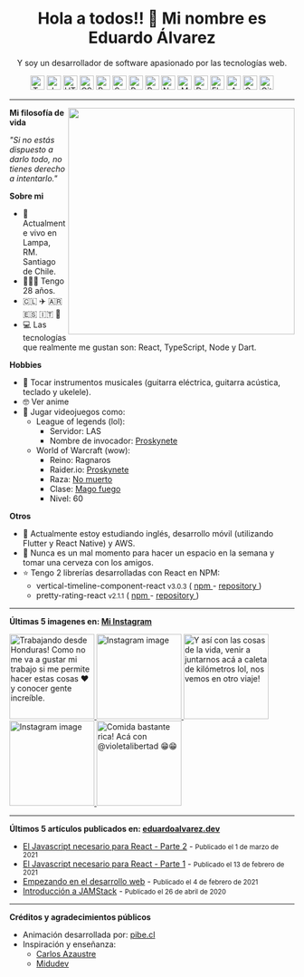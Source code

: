 <h1 align="center">Hola a todos!! 👋 Mi nombre es Eduardo Álvarez</h1>
<p align="center">
  Y soy un desarrollador de software apasionado por las tecnologías web.
</p>

<p align="center">
  <img
					src='https://github.com/Proskynete/Proskynete/blob/master/images/icons/ts.png?raw=true'
					alt=Typescript
					width='25'
					height='25'
				/> <img
					src='https://github.com/Proskynete/Proskynete/blob/master/images/icons/js.png?raw=true'
					alt=Javascript
					width='25'
					height='25'
				/> <img
					src='https://github.com/Proskynete/Proskynete/blob/master/images/icons/html5.png?raw=true'
					alt=HTML5
					width='25'
					height='25'
				/> <img
					src='https://github.com/Proskynete/Proskynete/blob/master/images/icons/css3.png?raw=true'
					alt=CSS3
					width='25'
					height='25'
				/> <img
					src='https://github.com/Proskynete/Proskynete/blob/master/images/icons/bootstrap.png?raw=true'
					alt=Bootstrap
					width='25'
					height='25'
				/> <img
					src='https://github.com/Proskynete/Proskynete/blob/master/images/icons/sass.png?raw=true'
					alt=Sass
					width='25'
					height='25'
				/> <img
					src='https://github.com/Proskynete/Proskynete/blob/master/images/icons/react.png?raw=true'
					alt=React
					width='25'
					height='25'
				/> <img
					src='https://github.com/Proskynete/Proskynete/blob/master/images/icons/redux.png?raw=true'
					alt=Redux
					width='25'
					height='25'
				/> <img
					src='https://github.com/Proskynete/Proskynete/blob/master/images/icons/node.png?raw=true'
					alt=Nodejs
					width='25'
					height='25'
				/> <img
					src='https://github.com/Proskynete/Proskynete/blob/master/images/icons/mongodb.png?raw=true'
					alt=MongoDB
					width='25'
					height='25'
				/> <img
					src='https://github.com/Proskynete/Proskynete/blob/master/images/icons/dart.png?raw=true'
					alt=Dart
					width='25'
					height='25'
				/> <img
					src='https://github.com/Proskynete/Proskynete/blob/master/images/icons/flutter.png?raw=true'
					alt=Flutter
					width='25'
					height='25'
				/> <img
					src='https://github.com/Proskynete/Proskynete/blob/master/images/icons/aws.png?raw=true'
					alt=Amazon Web Services
					width='25'
					height='25'
				/> <img
					src='https://github.com/Proskynete/Proskynete/blob/master/images/icons/gcp.png?raw=true'
					alt=Google Cloud Platform
					width='25'
					height='25'
				/> <img
					src='https://github.com/Proskynete/Proskynete/blob/master/images/icons/git.png?raw=true'
					alt=Git
					width='25'
					height='25'
				/>
</p>

---

<img
  width="400"
  align="right"
  src="https://github.com/Proskynete/Proskynete/blob/master/images/proskynete.gif?raw=true"
/>

<p align="left">
  <strong>Mi filosofía de vida</strong>
</p>
<p>
  <i>"Si no estás dispuesto a darlo todo, no tienes derecho a intentarlo."</i>
</p>

<p align="left">
  <strong>Sobre mi</strong>
</p>
<ul>
  <li>📍 Actualmente vivo en Lampa, RM. Santiago de Chile.</li>
  <li>👨🏼‍💻 Tengo 28 años.</li>
  <li>🇨🇱 ✈️ 🇦🇷 🇪🇸 🇮🇹 🗿</li>
  <li>
    💻 Las tecnologías que realmente me gustan son: React, TypeScript, Node y
    Dart.
  </li>
</ul>

<p align="left">
  <strong>Hobbies</strong>
</p>
<ul>
  <li>
    🎼 Tocar instrumentos musicales (guitarra eléctrica, guitarra acústica,
    teclado y ukelele).
  </li>
  <li>🤓 Ver anime</li>
  <li>
    👾 Jugar videojuegos como:
    <ul>
      <li>
        League of legends (lol):
        <ul>
          <li>Servidor: LAS</li>
          <li>
            Nombre de invocador:
            <a
              href="https://www.leagueofgraphs.com/es/summoner/las/proskynete"
              target="_blank"
            >
              Proskynete
            </a>
          </li>
        </ul>
      </li>
      <li>
        World of Warcraft (wow):
        <ul>
          <li>Reino: Ragnaros</li>
          <li>
            Raider.io:
            <a
              href="https://raider.io/characters/us/ragnaros/Proskynete"
              target="_blank"
            >
              Proskynete
            </a>
          </li>
          <li>
            Raza:
            <a
              href="https://worldofwarcraft.com/en-us/game/races/undead"
              target="_blank"
            >
              No muerto
            </a>
          </li>
          <li>
            Clase:
            <a
              href="https://worldofwarcraft.com/en-us/game/talent-calculator#mage/fire"
              target="_blank"
            >
              Mago fuego
            </a>
          </li>
          <li>Nivel: 60</li>
        </ul>
      </li>
    </ul>
  </li>
</ul>

<p align="left">
  <strong>Otros</strong>
</p>
<ul>
  <li>
    📖 Actualmente estoy estudiando inglés, desarrollo móvil (utilizando Flutter
    y React Native) y AWS.
  </li>
  <li>
    🍺 Nunca es un mal momento para hacer un espacio en la semana y tomar una
    cerveza con los amigos.
  </li>
  <li>
    ⭐ Tengo 2 librerías desarrolladas con React en NPM:
    <ul>
      <li>
        vertical-timeline-component-react <small>v3.0.3</small> (
        <a
          href="https://www.npmjs.com/package/vertical-timeline-component-react"
          target="_blank"
        >
          npm
        </a>
        -
        <a
          href="https://github.com/Proskynete/vertical-timeline-component-react"
          target="_blank"
        >
          repository
        </a>
        )
      </li>
      <li>
        pretty-rating-react <small>v2.1.1</small> (
        <a
          href="https://www.npmjs.com/package/pretty-rating-react"
          target="_blank"
        >
          npm
        </a>
        -
        <a
          href="https://github.com/Proskynete/pretty-rating-react"
          target="_blank"
        >
          repository
        </a>
        )
      </li>
    </ul>
  </li>
</ul>

---

<p align="left">
  <strong>
    Últimas 5 imagenes en:
    <a href="https://instagram.com/proskynete" target="_blank">
      Mi Instagram
    </a>
  </strong>
</p>

<a href="https://www.instagram.com/p/Cb_GOpSAARN" target="_blank">
  <img
    src="https://scontent-frt3-1.cdninstagram.com/v/t51.2885-15/277895915_264982375844814_1364159946048635381_n.jpg?stp=c180.0.1080.1080a_dst-jpg_e35_s640x640_sh0.08&_nc_ht=scontent-frt3-1.cdninstagram.com&_nc_cat=106&_nc_ohc=D08SK42AV6gAX96Oq-w&edm=ABfd0MgBAAAA&ccb=7-4&oh=00_AT_F17dnBwApr6l8tx3dBa207i5ILENMW3Gi2o22oHZPUQ&oe=62560828&_nc_sid=7bff83"
    alt="Trabajando desde Honduras! 
Como no me va a gustar mi trabajo si me permite hacer estas cosas ❤️ y conocer gente increíble."
    width="150"
    height="150"
  />
</a>
<a href="https://www.instagram.com/p/CbknlJGgbZM" target="_blank">
  <img
    src="https://scontent-frt3-2.cdninstagram.com/v/t51.2885-15/277401254_1120246868753593_5792336941392140816_n.jpg?stp=c0.120.720.720a_dst-jpg_e15_s640x640&_nc_ht=scontent-frt3-2.cdninstagram.com&_nc_cat=101&_nc_ohc=svmItvcdxLoAX-Uqdn0&edm=ABfd0MgBAAAA&ccb=7-4&oh=00_AT8d-jMmsnVJLokUNkqkTfgTBBgjfswmgnVydaRt1OYl1Q&oe=6250C65F&_nc_sid=7bff83"
    alt="Instagram image"
    width="150"
    height="150"
  />
</a>
<a href="https://www.instagram.com/p/CYQ92X5Ay-x" target="_blank">
  <img
    src="https://scontent-frt3-1.cdninstagram.com/v/t51.2885-15/271118452_150926767288340_6658601939174927593_n.jpg?stp=c0.175.1406.1406a_dst-jpg_e35_s640x640_sh0.08&_nc_ht=scontent-frt3-1.cdninstagram.com&_nc_cat=108&_nc_ohc=K2BHjyomvn0AX9nzhFA&edm=ABfd0MgBAAAA&ccb=7-4&oh=00_AT-a2xNn7uhzKtVFAtiQurNCu43F5Uc8YLD4ayQnH1k4dw&oe=6255996F&_nc_sid=7bff83"
    alt="Y así con las cosas de la vida, venir a juntarnos acá a caleta de kilómetros lol, nos vemos en otro viaje!"
    width="150"
    height="150"
  />
</a>
<a href="https://www.instagram.com/p/CYO9EFpAYC6" target="_blank">
  <img
    src="https://scontent-frt3-1.cdninstagram.com/v/t51.2885-15/271147100_2386490614820726_160259203668310633_n.jpg?stp=c0.180.1440.1440a_dst-jpg_e35_s640x640_sh0.08&_nc_ht=scontent-frt3-1.cdninstagram.com&_nc_cat=102&_nc_ohc=dQux6txzoE4AX-tA1qr&edm=ABfd0MgBAAAA&ccb=7-4&oh=00_AT_MTssj4NR4OhktQZeQqa6AYSXq3V9OUoXuuQWQjQtDuQ&oe=62560527&_nc_sid=7bff83"
    alt="Instagram image"
    width="150"
    height="150"
  />
</a>
<a href="https://www.instagram.com/p/CVYaKmUlAud" target="_blank">
  <img
    src="https://scontent-frt3-1.cdninstagram.com/v/t51.2885-15/247426394_552635039163688_5284049663495821167_n.jpg?stp=c180.0.1080.1080a_dst-jpg_e35_s640x640_sh0.08&_nc_ht=scontent-frt3-1.cdninstagram.com&_nc_cat=104&_nc_ohc=q1X4Q5SAYW8AX9juPLl&edm=ABfd0MgBAAAA&ccb=7-4&oh=00_AT-jyyvRfZ4vNBEUtSovuoeFxuY4_nKPpwfRuIec1x-PZA&oe=6255F82B&_nc_sid=7bff83"
    alt="Comida bastante rica! 
Acá con @violetalibertad 😁😁"
    width="150"
    height="150"
  />
</a>

---

<p align="left">
  <strong>
    Últimos 5 artículos publicados en:
    <a href="https://eduardoalvarez.dev" target="_blank">
      eduardoalvarez.dev
    </a>
  </strong>
</p>

- [El Javascript necesario para React - Parte 2](https://eduardoalvarez.dev/articulos/el-javascript-necesario-para-react-parte-2) - <small>Publicado el 1 de marzo de 2021</small>
- [El Javascript necesario para React - Parte 1](https://eduardoalvarez.dev/articulos/el-javascript-necesario-para-react-parte-1) - <small>Publicado el 13 de febrero de 2021</small>
- [Empezando en el desarrollo web](https://eduardoalvarez.dev/articulos/empezando-en-el-desarrollo-web) - <small>Publicado el 4 de febrero de 2021</small>
- [Introducción a JAMStack](https://eduardoalvarez.dev/articulos/introduccion-a-jamstack) - <small>Publicado el 26 de abril de 2020</small>

---

<p align="left">
  <strong>Créditos y agradecimientos públicos</strong>
</p>
<ul>
  <li>
    Animación desarrollada por:
    <a href="https://pibe.cl/" target="_blank">
      pibe.cl
    </a>
  </li>
  <li>
    Inspiración y enseñanza:
    <ul>
      <li>
        <a href="https://carlosazaustre.es/" target="_blank">
          Carlos Azaustre
        </a>
      </li>
      <li>
        <a href="https://midu.dev/" target="_blank">
          Midudev
        </a>
      </li>
    </ul>
  </li>
</ul>

